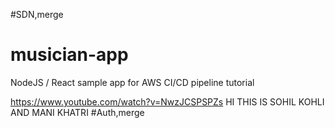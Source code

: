 #SDN,merge
# musician-app
NodeJS / React sample app for AWS CI/CD pipeline tutorial

https://www.youtube.com/watch?v=NwzJCSPSPZs
HI THIS IS SOHIL KOHLI AND MANI KHATRI
#Auth,merge
